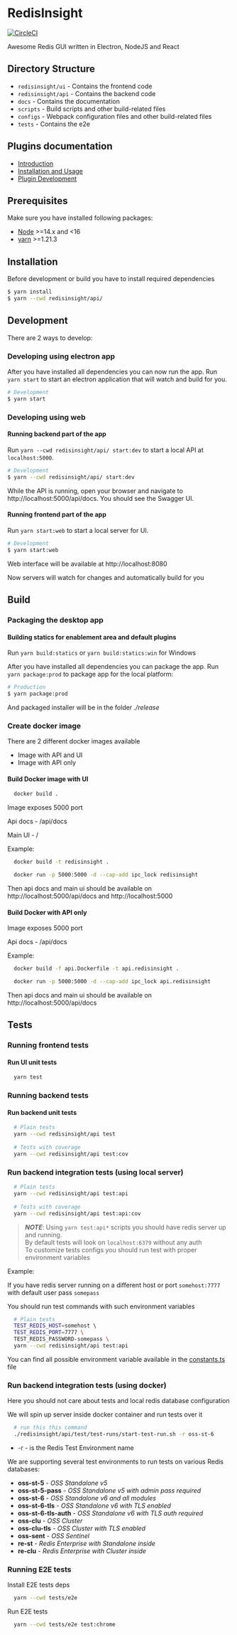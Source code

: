 # RedisInsight

[![CircleCI](https://circleci.com/gh/RedisInsight/RedisInsight/tree/latest.svg?style=svg)](https://circleci.com/gh/RedisInsight/RedisInsight/tree/latest)

Awesome Redis GUI written in Electron, NodeJS and React

## Directory Structure

- `redisinsight/ui` - Contains the frontend code
- `redisinsight/api` - Contains the backend code
- `docs` - Contains the documentation
- `scripts` - Build scripts and other build-related files
- `configs` - Webpack configuration files and other build-related files
- `tests` - Contains the e2e

## Plugins documentation

* [Introduction](docs/plugins/introduction.md)
* [Installation and Usage](docs/plugins/installation.md)
* [Plugin Development](docs/plugins/development.md)

## Prerequisites

Make sure you have installed following packages:
* [Node](https://nodejs.org/en/download/) >=14.x and <16
* [yarn](https://www.npmjs.com/package/yarn) >=1.21.3

## Installation

Before development or build you have to install required dependencies

```bash
$ yarn install
$ yarn --cwd redisinsight/api/
```

## Development

There are 2 ways to develop:

### Developing using electron app

After you have installed all dependencies you can now run the app.
Run `yarn start` to start an electron application that will watch and build for you.

```bash
# Development
$ yarn start
```

### Developing using web

#### Running backend part of the app

Run `yarn --cwd redisinsight/api/ start:dev` to start a local API at `localhost:5000`.

```bash
# Development
$ yarn --cwd redisinsight/api/ start:dev
```

While the API is running, open your browser and navigate to http://localhost:5000/api/docs. You should see the Swagger UI.

#### Running frontend part of the app

Run `yarn start:web` to start a local server for UI.

```bash
# Development
$ yarn start:web
```

Web interface will be available at http://localhost:8080

Now servers will watch for changes and automatically build for you

## Build

### Packaging the desktop app

#### Building statics for enablement area and default plugins

Run `yarn build:statics` or `yarn build:statics:win` for Windows

After you have installed all dependencies you can package the app.
Run `yarn package:prod` to package app for the local platform:

```bash
# Production
$ yarn package:prod
```

And packaged installer will be in the folder _./release_

### Create docker image

There are 2 different docker images available

- Image with API and UI
- Image with API only

#### Build Docker image with UI

```bash
  docker build .
```

Image exposes 5000 port

Api docs - /api/docs

Main UI - /

Example:

```bash
  docker build -t redisinsight .
```

```bash
  docker run -p 5000:5000 -d --cap-add ipc_lock redisinsight
```

Then api docs and main ui should be available on http://localhost:5000/api/docs and http://localhost:5000

#### Build Docker with API only

Image exposes 5000 port

Api docs - /api/docs

Example:

```bash
  docker build -f api.Dockerfile -t api.redisinsight .
```

```bash
  docker run -p 5000:5000 -d --cap-add ipc_lock api.redisinsight
```

Then api docs and main ui should be available on http://localhost:5000/api/docs

## Tests

### Running frontend tests

#### Run UI unit tests 

```bash
  yarn test
```

### Running backend tests

#### Run backend unit tests

```bash
  # Plain tests
  yarn --cwd redisinsight/api test
  
  # Tests with coverage
  yarn --cwd redisinsight/api test:cov
```

### Run backend integration tests (using local server)

```bash
  # Plain tests
  yarn --cwd redisinsight/api test:api
  
  # Tests with coverage
  yarn --cwd redisinsight/api test:api:cov
```

> **_NOTE_**: Using `yarn test:api*` scripts you should have redis server up and running.  
By default tests will look on `localhost:6379` without any auth  
To customize tests configs you should run test with proper environment variables

Example:

If you have redis server running on a different host or port `somehost:7777` with default user pass `somepass`

You should run test commands with such environment variables

```bash
  # Plain tests
  TEST_REDIS_HOST=somehost \ 
  TEST_REDIS_PORT=7777 \
  TEST_REDIS_PASSWORD-somepass \
  yarn --cwd redisinsight/api test:api
```

You can find all possible environment variable available in the [constants.ts](redisinsight/api/test/helpers/constants.ts) file

### Run backend integration tests (using docker)

Here you should not care about tests and local redis database configuration

We will spin up server inside docker container and run tests over it

```bash
  # run this this command
  ./redisinsight/api/test/test-runs/start-test-run.sh -r oss-st-6
```
- -r - is the Redis Test Environment name

We are supporting several test environments to run tests on various Redis databases:
- **oss-st-5**            - _OSS Standalone v5_
- **oss-st-5-pass**       - _OSS Standalone v5 with admin pass required_
- **oss-st-6**            - _OSS Standalone v6 and all modules_
- **oss-st-6-tls**        - _OSS Standalone v6 with TLS enabled_
- **oss-st-6-tls-auth**   - _OSS Standalone v6 with TLS auth required_
- **oss-clu**             - _OSS Cluster_
- **oss-clu-tls**         - _OSS Cluster with TLS enabled_
- **oss-sent**            - _OSS Sentinel_
- **re-st**               - _Redis Enterprise with Standalone inside_
- **re-clu**              - _Redis Enterprise with Cluster inside_


### Running E2E tests

Install E2E tests deps

```bash
  yarn --cwd tests/e2e 
```

Run E2E tests

```bash
  yarn --cwd tests/e2e test:chrome
```
